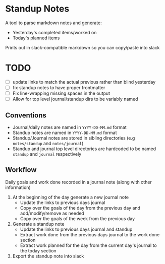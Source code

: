 # Standup Notes

A tool to parse markdown notes and generate:

* Yesterday's completed items/worked on
* Today's planned items

Prints out in slack-compatible markdown so you can copy/paste into slack

# TODO

* [ ] update links to match the actual previous rather than blind yesterday
* [ ] fix standup notes to have proper frontmatter
* [ ] Fix line-wrapping missing spaces in the output
* [ ] Allow for top level journal/standup dirs to be variably named

## Conventions

* Journal/daily notes are named in `YYYY-DD-MM.md` format
* Standup notes are named in `YYYY-DD-MM.md` format
* Standup/Journal notes are stored in sibling directories (e.g `notes/standup` and `notes/journal`)
* Standup and journal top level directories are hardcoded to be named `standup` and `journal` respectively

## Workflow

Daily goals and work done recorded in a journal note (along with other information)

1. At the beginning of the day generate a new journal note
    * Update the links to previous days journal
    * Copy over the goals of the day from the previous day and add/modify/remove as needed
    * Copy over the goals of the week from the previous day
1. Generate a standup note
    * Update the links to previous days journal and standup
    * Extract work done from the previous days journal to the work done section
    * Extract work planned for the day from the current day's journal to the today section
1. Export the standup note into slack

